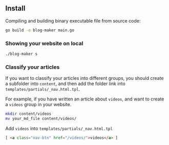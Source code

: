 ## Install

Compiling and building binary executable file from source code:

```bash
go build -o blog-maker main.go
```

### Showing your website on local

```bash
./blog-maker s
```

### Classify your articles

If you want to classify your articles into different groups, you should create a subfolder into `content`, and then add
the folder link into `templates/partials/_nav.html.tpl`. 

For example, if you have written an article about `videos`, and want to create a `videos` group in your website.

```bash
mkdir content/videos
mv your_md_file content/videos/
```

Add `videos` into `templates/partials/_nav.html.tpl`

```html
[ <a class="nav-btn" href="/videos/">videos</a> ]
```
